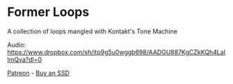 # Former Loops 
 A collection of loops mangled with Kontakt's Tone Machine

Audio: https://www.dropbox.com/sh/itp9g5u0wggb698/AADGU887KgCZkKQh4LaIlmQva?dl=0

[Patreon](https://www.patreon.com/modularsamples) - [Buy an SSD](https://www.etsy.com/uk/listing/757499822/modularsamplescom-library-ssd)

